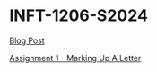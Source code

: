 # INFT-1206-S2024

[Blog Post](https://varushsiva.github.io/INFT-1206-S2024/Class_Notes/HTML/HTML_Intro/blog.html)

[Assignment 1 - Marking Up A Letter](https://varushsiva.github.io/INFT-1206-S2024/Assignments/Assignment_1/marking_up_a_letter/marking_up_a_letter.html)

